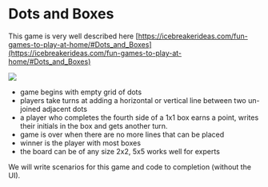 Dots and Boxes
==============

This game is very well described here [https://icebreakerideas.com/fun-games-to-play-at-home/#Dots_and_Boxes](https://icebreakerideas.com/fun-games-to-play-at-home/#Dots_and_Boxes)

![](https://icebreakerideas.com/wp-content/uploads/2015/12/Dots-and-Boxes-e1450594187730.jpg?raw=true)

* game begins with empty grid of dots
* players take turns at adding a horizontal or vertical line between two un-joined adjacent dots
* a player who completes the fourth side of a 1x1 box earns a point, writes their initials in the box and gets another turn.
* game is over when there are no more lines that can be placed
* winner is the player with most boxes
* the board can be of any size 2x2, 5x5 works well for experts

We will write scenarios for this game and code to completion (without the UI).  
